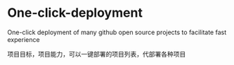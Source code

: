 # One-click-deployment
One-click deployment of many github open source projects to facilitate fast experience


项目目标，项目能力，可以一键部署的项目列表，代部署各种项目
